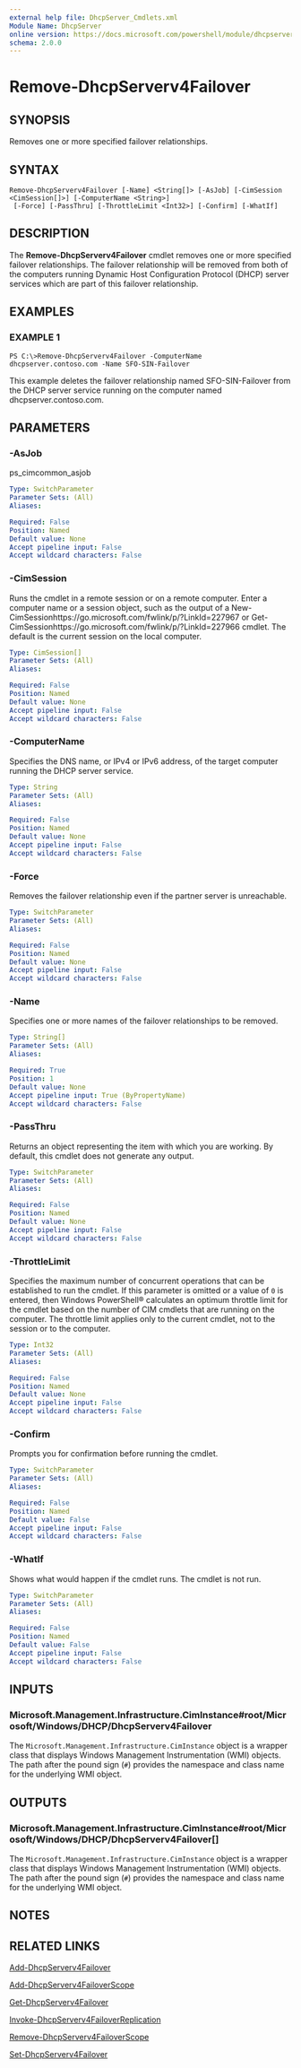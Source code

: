 ```yaml
---
external help file: DhcpServer_Cmdlets.xml
Module Name: DhcpServer
online version: https://docs.microsoft.com/powershell/module/dhcpserver/remove-dhcpserverv4failover?view=windowsserver2012-ps&wt.mc_id=ps-gethelp
schema: 2.0.0
---
```


# Remove-DhcpServerv4Failover

## SYNOPSIS
Removes one or more specified failover relationships.

## SYNTAX

```
Remove-DhcpServerv4Failover [-Name] <String[]> [-AsJob] [-CimSession <CimSession[]>] [-ComputerName <String>]
 [-Force] [-PassThru] [-ThrottleLimit <Int32>] [-Confirm] [-WhatIf]
```

## DESCRIPTION
The **Remove-DhcpServerv4Failover** cmdlet removes one or more specified failover relationships.
The failover relationship will be removed from both of the computers running Dynamic Host Configuration Protocol (DHCP) server services which are part of this failover relationship.

## EXAMPLES

### EXAMPLE 1
```
PS C:\>Remove-DhcpServerv4Failover -ComputerName dhcpserver.contoso.com -Name SFO-SIN-Failover
```

This example deletes the failover relationship named SFO-SIN-Failover from the DHCP server service running on the computer named dhcpserver.contoso.com.

## PARAMETERS

### -AsJob
ps_cimcommon_asjob

```yaml
Type: SwitchParameter
Parameter Sets: (All)
Aliases: 

Required: False
Position: Named
Default value: None
Accept pipeline input: False
Accept wildcard characters: False
```

### -CimSession
Runs the cmdlet in a remote session or on a remote computer.
Enter a computer name or a session object, such as the output of a New-CimSessionhttps://go.microsoft.com/fwlink/p/?LinkId=227967 or Get-CimSessionhttps://go.microsoft.com/fwlink/p/?LinkId=227966 cmdlet.
The default is the current session on the local computer.

```yaml
Type: CimSession[]
Parameter Sets: (All)
Aliases: 

Required: False
Position: Named
Default value: None
Accept pipeline input: False
Accept wildcard characters: False
```

### -ComputerName
Specifies the DNS name, or IPv4 or IPv6 address, of the target computer running the DHCP server service.

```yaml
Type: String
Parameter Sets: (All)
Aliases: 

Required: False
Position: Named
Default value: None
Accept pipeline input: False
Accept wildcard characters: False
```

### -Force
Removes the failover relationship even if the partner server is unreachable.

```yaml
Type: SwitchParameter
Parameter Sets: (All)
Aliases: 

Required: False
Position: Named
Default value: None
Accept pipeline input: False
Accept wildcard characters: False
```

### -Name
Specifies one or more names of the failover relationships to be removed.

```yaml
Type: String[]
Parameter Sets: (All)
Aliases: 

Required: True
Position: 1
Default value: None
Accept pipeline input: True (ByPropertyName)
Accept wildcard characters: False
```

### -PassThru
Returns an object representing the item with which you are working.
By default, this cmdlet does not generate any output.

```yaml
Type: SwitchParameter
Parameter Sets: (All)
Aliases: 

Required: False
Position: Named
Default value: None
Accept pipeline input: False
Accept wildcard characters: False
```

### -ThrottleLimit
Specifies the maximum number of concurrent operations that can be established to run the cmdlet.
If this parameter is omitted or a value of `0` is entered, then Windows PowerShell® calculates an optimum throttle limit for the cmdlet based on the number of CIM cmdlets that are running on the computer.
The throttle limit applies only to the current cmdlet, not to the session or to the computer.

```yaml
Type: Int32
Parameter Sets: (All)
Aliases: 

Required: False
Position: Named
Default value: None
Accept pipeline input: False
Accept wildcard characters: False
```

### -Confirm
Prompts you for confirmation before running the cmdlet.

```yaml
Type: SwitchParameter
Parameter Sets: (All)
Aliases: 

Required: False
Position: Named
Default value: False
Accept pipeline input: False
Accept wildcard characters: False
```

### -WhatIf
Shows what would happen if the cmdlet runs.
The cmdlet is not run.

```yaml
Type: SwitchParameter
Parameter Sets: (All)
Aliases: 

Required: False
Position: Named
Default value: False
Accept pipeline input: False
Accept wildcard characters: False
```

## INPUTS

### Microsoft.Management.Infrastructure.CimInstance#root/Microsoft/Windows/DHCP/DhcpServerv4Failover
The `Microsoft.Management.Infrastructure.CimInstance` object is a wrapper class that displays Windows Management Instrumentation (WMI) objects.
The path after the pound sign (`#`) provides the namespace and class name for the underlying WMI object.

## OUTPUTS

### Microsoft.Management.Infrastructure.CimInstance#root/Microsoft/Windows/DHCP/DhcpServerv4Failover[]
The `Microsoft.Management.Infrastructure.CimInstance` object is a wrapper class that displays Windows Management Instrumentation (WMI) objects.
The path after the pound sign (`#`) provides the namespace and class name for the underlying WMI object.

## NOTES

## RELATED LINKS

[Add-DhcpServerv4Failover](./Add-DhcpServerv4Failover.md)

[Add-DhcpServerv4FailoverScope](./Add-DhcpServerv4FailoverScope.md)

[Get-DhcpServerv4Failover](./Get-DhcpServerv4Failover.md)

[Invoke-DhcpServerv4FailoverReplication](./Invoke-DhcpServerv4FailoverReplication.md)

[Remove-DhcpServerv4FailoverScope](./Remove-DhcpServerv4FailoverScope.md)

[Set-DhcpServerv4Failover](./Set-DhcpServerv4Failover.md)

